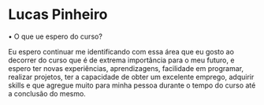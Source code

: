 # Lucas Pinheiro

• O que ue espero do curso?

Eu espero continuar me identificando com essa área que eu gosto ao decorrer do curso que é de extrema importância para o meu futuro, e espero ter novas experiências, aprendizagens, facilidade em programar, realizar projetos, ter a capacidade de obter um excelente emprego, adquirir skills e que agregue muito para minha pessoa durante o tempo do curso até a conclusão do mesmo.

